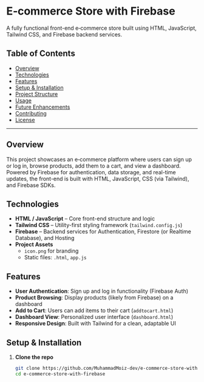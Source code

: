 # E‑commerce Store with Firebase

A fully functional front-end e‑commerce store built using HTML, JavaScript, Tailwind CSS, and Firebase backend services.

##  Table of Contents

- [Overview](#overview)  
- [Technologies](#technologies)  
- [Features](#features)  
- [Setup & Installation](#setup--installation)  
- [Project Structure](#project-structure)  
- [Usage](#usage)  
- [Future Enhancements](#future-enhancements)  
- [Contributing](#contributing)  
- [License](#license)

---

## Overview

This project showcases an e‑commerce platform where users can sign up or log in, browse products, add them to a cart, and view a dashboard. Powered by Firebase for authentication, data storage, and real-time updates, the front-end is built with HTML, JavaScript, CSS (via Tailwind), and Firebase SDKs.

## Technologies

- **HTML / JavaScript** – Core front-end structure and logic  
- **Tailwind CSS** – Utility-first styling framework (`tailwind.config.js`)  
- **Firebase** – Backend services for Authentication, Firestore (or Realtime Database), and Hosting  
- **Project Assets**  
  - `icon.png` for branding  
  - Static files: `.html`, `app.js`

## Features

- **User Authentication**: Sign up and log in functionality (Firebase Auth)  
- **Product Browsing**: Display products (likely from Firebase) on a dashboard  
- **Add to Cart**: Users can add items to their cart (`addtocart.html`)  
- **Dashboard View**: Personalized user interface (`dashboard.html`)  
- **Responsive Design**: Built with Tailwind for a clean, adaptable UI

## Setup & Installation

1. **Clone the repo**  
   ```bash
   git clone https://github.com/MuhammadMoiz-dev/e-commerce-store-with-firebase.git
   cd e-commerce-store-with-firebase
